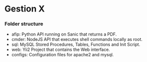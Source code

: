 # Gestion X

### Folder structure
- afip: Python API running on Sanic that returns a PDF.
- cmder: NodeJS API that executes shell commands locally as root.
- sql: MySQL Stored Procedures, Tables, Functions and Init Script.
- web: Yii2 Project that contains the Web interface.
- configs: Configuration files for apache2 and mysql.
